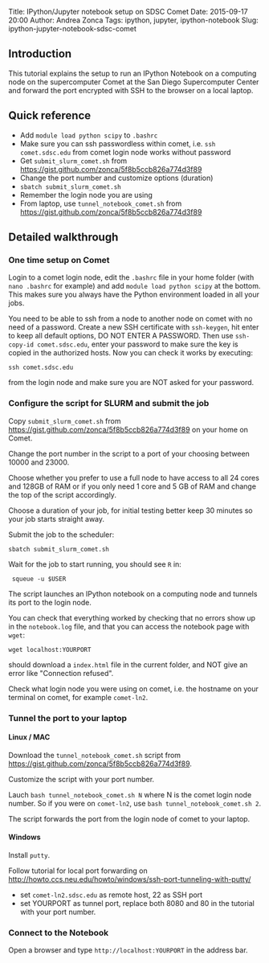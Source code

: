 Title: IPython/Jupyter notebook setup on SDSC Comet
Date: 2015-09-17 20:00
Author: Andrea Zonca
Tags: ipython, jupyter, ipython-notebook
Slug: ipython-jupyter-notebook-sdsc-comet

## Introduction

This tutorial explains the setup to run an IPython Notebook on a computing node on the supercomputer Comet at the San Diego Supercomputer Center and forward the port encrypted with SSH to the browser on a local laptop.

## Quick reference

* Add `module load python scipy` to `.bashrc`
* Make sure you can ssh passwordless within comet, i.e. `ssh comet.sdsc.edu` from comet  login node works without password
* Get `submit_slurm_comet.sh` from https://gist.github.com/zonca/5f8b5ccb826a774d3f89
* Change the port number and customize options (duration)
* `sbatch submit_slurm_comet.sh`
* Remember the login node you are using
* From laptop, use `tunnel_notebook_comet.sh` from https://gist.github.com/zonca/5f8b5ccb826a774d3f89

## Detailed walkthrough

### One time setup on Comet

Login to a comet login node, edit the `.bashrc` file in your home folder (with `nano .bashrc` for example) and add `module load python scipy` at the bottom. This makes sure you always have the Python environment loaded in all your jobs.

You need to be able to ssh from a node to another node on comet with no need of a password. Create a new SSH certificate with `ssh-keygen`, hit enter to keep all default options, DO NOT ENTER A PASSWORD. Then use `ssh-copy-id comet.sdsc.edu`, enter your password to make sure the key is copied in the authorized hosts.
Now you can check it works by executing:

    ssh comet.sdsc.edu
    
from the login node and make sure you are NOT asked for your password.

### Configure the script for SLURM and submit the job

Copy `submit_slurm_comet.sh` from https://gist.github.com/zonca/5f8b5ccb826a774d3f89 on your home on Comet.

Change the port number in the script to a port of your choosing between 10000 and 23000.

Choose whether you prefer to use a full node to have access to all 24 cores and 128GB of RAM or if you only need 1 core and 5 GB of RAM and change the top of the script accordingly.

Choose a duration of your job, for initial testing better keep 30 minutes so your job starts straight away.

Submit the job to the scheduler:

    sbatch submit_slurm_comet.sh
    
Wait for the job to start running, you should see `R` in:

     squeue -u $USER
     
The script launches an IPython notebook on a computing node and tunnels its port to the login node.

You can check that everything worked by checking that no errors show up in the `notebook.log` file, and that you can access the notebook page with `wget`:

    wget localhost:YOURPORT

should download a `index.html` file in the current folder, and NOT give an error like "Connection refused".

Check what login node you were using on comet, i.e. the hostname on your terminal on comet, for example `comet-ln2`.

### Tunnel the port to your laptop

#### Linux / MAC

Download the `tunnel_notebook_comet.sh` script from https://gist.github.com/zonca/5f8b5ccb826a774d3f89.

Customize the script with your port number.

Lauch `bash tunnel_notebook_comet.sh N` where N is the comet login node number. So if you were on `comet-ln2`, use `bash tunnel_notebook_comet.sh 2`.

The script forwards the port from the login node of comet to your laptop.

#### Windows

Install `putty`.

Follow tutorial for local port forwarding on http://howto.ccs.neu.edu/howto/windows/ssh-port-tunneling-with-putty/

* set `comet-ln2.sdsc.edu` as remote host, 22 as SSH port
* set YOURPORT as tunnel port, replace both 8080 and 80 in the tutorial with your port number. 

### Connect to the Notebook

Open a browser and type `http://localhost:YOURPORT` in the address bar.


